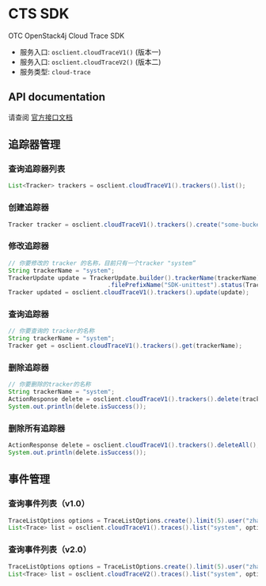 # CTS SDK

OTC OpenStack4j Cloud Trace SDK
- 服务入口: `osclient.cloudTraceV1()` (版本一)
- 服务入口: `osclient.cloudTraceV2()` (版本二)
- 服务类型: `cloud-trace` 


## API documentation

请查阅 [官方接口文档](https://docs.otc.t-systems.com/en-us/api/cts/en-us_topic_0044332888.html)

    
## 追踪器管理

### 查询追踪器列表
```java
List<Tracker> trackers = osclient.cloudTraceV1().trackers().list();
```

### 创建追踪器
```java
Tracker tracker = osclient.cloudTraceV1().trackers().create("some-bucket-name", "file-prefix")
```

### 修改追踪器
```java
// 你要修改的 tracker 的名称，目前只有一个tracker "system“
String trackerName = "system";
TrackerUpdate update = TrackerUpdate.builder().trackerName(trackerName).bucketName("another-bucket-name")
							.filePrefixName("SDK-unittest").status(TrackerStatus.Enabled).build();
Tracker updated = osclient.cloudTraceV1().trackers().update(update);
```

### 查询追踪器
```java
// 你要查询的 tracker的名称
String trackerName = "system";
Tracker get = osclient.cloudTraceV1().trackers().get(trackerName);
```

### 删除追踪器
```java
// 你要删除的tracker的名称
String trackerName = "system";
ActionResponse delete = osclient.cloudTraceV1().trackers().delete(trackerName);
System.out.println(delete.isSuccess());
```

### 删除所有追踪器
```java
ActionResponse delete = osclient.cloudTraceV1().trackers().deleteAll();
System.out.println(delete.isSuccess());
```

## 事件管理
### 查询事件列表（v1.0）
```java
TraceListOptions options = TraceListOptions.create().limit(5).user("zhangdong").serviceType("CTS");
List<Trace> list = osclient.cloudTraceV1().traces().list("system", options);
```

### 查询事件列表（v2.0）
```java
TraceListOptions options = TraceListOptions.create().limit(5).user("zhangdong").serviceType("CTS");
List<Trace> list = osclient.cloudTraceV2().traces().list("system", options);
```
    